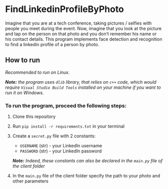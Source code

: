 # FindLinkedinProfileByPhoto

Imagine that you are at a tech conference, taking pictures / selfies with people you meet during the event. Now, imagine that you look at the picture and tap on the person on that photo and you don’t remember his name or his contact details. This program implements face detection and recognition to find a linkedin profile of a person by photo.

## How to run
*Recommended to run on Linux.*

_**Note:** the program uses `dlib` library, that relies on `c++` code, which would require `Visual Studio Build Tools` installed on your machine if you want to run it on Windows._

### To run the program, proceed the following steps:
1. Clone this repository
2. Run `pip install -r requirements.txt` in your terminal
3. Create a `secret.py` file with 2 constants:
   * `USERNAME` (str) - your LinkedIn username
   * `PASSWORD` (str) - your LinkedIn password

   *__Note:__ Indeed, these constants can also be declared in the `main.py` file of the client folder*

4. In the `main.py` file of the client folder specify the path to your photo and other parameters

